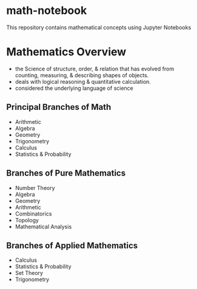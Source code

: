 # math-notebook
This repository contains mathematical concepts using Jupyter Notebooks

# Mathematics Overview
* the Science of structure, order, & relation that has evolved from counting, measuring, & describing shapes of objects.
* deals with logical reasoning & quantitative calculation.
* considered the underlying language of science

## Principal Branches of Math
* Arithmetic
* Algebra
* Geometry
* Trigonometry
* Calculus
* Statistics & Probability 

## Branches of Pure Mathematics
* Number Theory
* Algebra
* Geometry
* Arithmetic
* Combinatorics
* Topology
* Mathematical Analysis

## Branches of Applied Mathematics
* Calculus
* Statistics & Probability
* Set Theory
* Trigonometry

